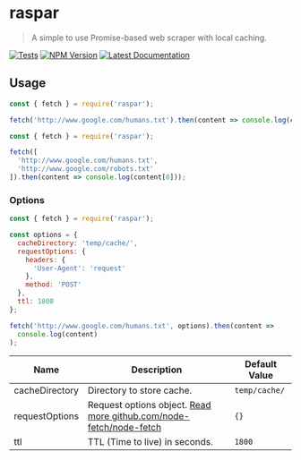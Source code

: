 # raspar

> A simple to use Promise-based web scraper with local caching.

[![Tests](https://github.com/neogeek/raspar/actions/workflows/test.workflow.yml/badge.svg)](https://github.com/neogeek/raspar/actions/workflows/test.workflow.yml)
[![NPM Version](http://img.shields.io/npm/v/raspar.svg?style=flat)](https://www.npmjs.org/package/raspar)
[![Latest Documentation](https://doxdox.org/images/badge-flat.svg)](https://doxdox.org/)

## Usage

```javascript
const { fetch } = require('raspar');

fetch('http://www.google.com/humans.txt').then(content => console.log(content));
```

```javascript
const { fetch } = require('raspar');

fetch([
  'http://www.google.com/humans.txt',
  'http://www.google.com/robots.txt'
]).then(content => console.log(content[0]));
```

### Options

```javascript
const { fetch } = require('raspar');

const options = {
  cacheDirectory: 'temp/cache/',
  requestOptions: {
    headers: {
      'User-Agent': 'request'
    },
    method: 'POST'
  },
  ttl: 1800
};

fetch('http://www.google.com/humans.txt', options).then(content =>
  console.log(content)
);
```

| Name           | Description                                                                                                                     | Default Value |
| -------------- | ------------------------------------------------------------------------------------------------------------------------------- | ------------- |
| cacheDirectory | Directory to store cache.                                                                                                       | `temp/cache/` |
| requestOptions | Request options object. [Read more github.com/node-fetch/node-fetch](https://github.com/node-fetch/node-fetch/tree/2.x#options) | `{}`          |
| ttl            | TTL (Time to live) in seconds.                                                                                                  | `1800`        |
